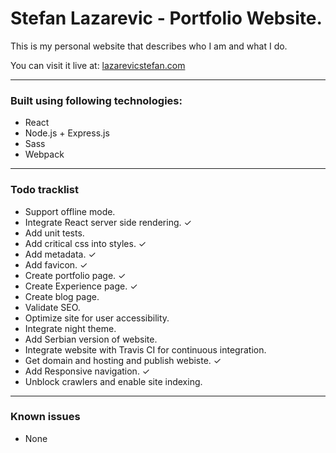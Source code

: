 # Stefan Lazarevic - Portfolio Website.

This is my personal website that describes who I am and what I do.

You can visit it live at: [lazarevicstefan.com](http://lazarevicstefan.com)

---

### Built using following technologies:

- React
- Node.js + Express.js
- Sass
- Webpack

---

### Todo tracklist

- Support offline mode.
- Integrate React server side rendering. ✓
- Add unit tests.
- Add critical css into styles. ✓
- Add metadata. ✓
- Add favicon. ✓
- Create portfolio page. ✓
- Create Experience page. ✓
- Create blog page.
- Validate SEO.
- Optimize site for user accessibility.
- Integrate night theme.
- Add Serbian version of website.
- Integrate website with Travis CI for continuous integration.
- Get domain and hosting and publish webiste. ✓
- Add Responsive navigation. ✓
- Unblock crawlers and enable site indexing. 

---

### Known issues

- None
